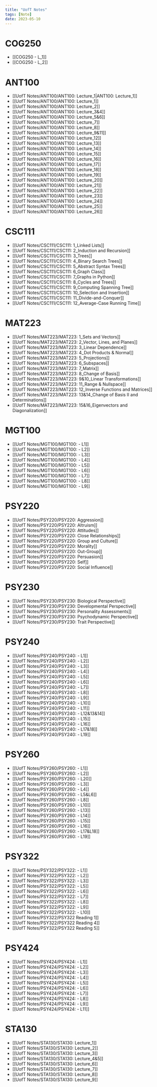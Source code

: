 ```yaml
---
title: "UofT Notes"
tags: [Note]
date: 2023-05-10
---
```


# COG250

- [[COG250 - L_1]]
- [[COG250 - L_2]]

# ANT100

- [[UofT Notes/ANT100/ANT100: Lecture_1|ANT100: Lecture_1]]
- [[UofT Notes/ANT100/ANT100: Lecture_1]]
- [[UofT Notes/ANT100/ANT100: Lecture_2]]
- [[UofT Notes/ANT100/ANT100: Lecture_3&4]]
- [[UofT Notes/ANT100/ANT100: Lecture_5&6]]
- [[UofT Notes/ANT100/ANT100: Lecture_7]]
- [[UofT Notes/ANT100/ANT100: Lecture_8]]
- [[UofT Notes/ANT100/ANT100: Lecture_9&11]]
- [[UofT Notes/ANT100/ANT100: Lecture_12]]
- [[UofT Notes/ANT100/ANT100: Lecture_13]]
- [[UofT Notes/ANT100/ANT100: Lecture_14]]
- [[UofT Notes/ANT100/ANT100: Lecture_15]]
- [[UofT Notes/ANT100/ANT100: Lecture_16]]
- [[UofT Notes/ANT100/ANT100: Lecture_17]]
- [[UofT Notes/ANT100/ANT100: Lecture_18]]
- [[UofT Notes/ANT100/ANT100: Lecture_19]]
- [[UofT Notes/ANT100/ANT100: Lecture_20]]
- [[UofT Notes/ANT100/ANT100: Lecture_21]]
- [[UofT Notes/ANT100/ANT100: Lecture_22]]
- [[UofT Notes/ANT100/ANT100: Lecture_23]]
- [[UofT Notes/ANT100/ANT100: Lecture_24]]
- [[UofT Notes/ANT100/ANT100: Lecture_25]]
- [[UofT Notes/ANT100/ANT100: Lecture_26]]

# CSC111

- [[UofT Notes/CSC111/CSC111: 1_Linked Lists]]
- [[UofT Notes/CSC111/CSC111: 2_Induction and Recursion]]
- [[UofT Notes/CSC111/CSC111: 3_Trees]]
- [[UofT Notes/CSC111/CSC111: 4_Binary Search Trees]]
- [[UofT Notes/CSC111/CSC111: 5_Abstract Syntax Trees]]
- [[UofT Notes/CSC111/CSC111: 6_Graph Class]]
- [[UofT Notes/CSC111/CSC111: 7_Graphs in Python]]
- [[UofT Notes/CSC111/CSC111: 8_Cycles and Trees]]
- [[UofT Notes/CSC111/CSC111: 9_Computing Spanning Tree]]
- [[UofT Notes/CSC111/CSC111: 10_Selection and Insertion]]
- [[UofT Notes/CSC111/CSC111: 11_Divide-and-Conquer]]
- [[UofT Notes/CSC111/CSC111: 12_Average-Case Running Time]]

# MAT223

- [[UofT Notes/MAT223/MAT223: 1_Sets and Vectors]]
- [[UofT Notes/MAT223/MAT223: 2_Vector, Lines, and Planes]]
- [[UofT Notes/MAT223/MAT223: 3_Linear Dependence]]
- [[UofT Notes/MAT223/MAT223: 4_Dot Products & Normal]]
- [[UofT Notes/MAT223/MAT223: 5_Projections]]
- [[UofT Notes/MAT223/MAT223: 6_Subspaces]]
- [[UofT Notes/MAT223/MAT223: 7_Matrix]]
- [[UofT Notes/MAT223/MAT223: 8_Change of Basis]]
- [[UofT Notes/MAT223/MAT223: 9&10_Linear Transformations]]
- [[UofT Notes/MAT223/MAT223: 11_Range & Nullspace]]
- [[UofT Notes/MAT223/MAT223: 12_Inverse Functions and Matrices]]
- [[UofT Notes/MAT223/MAT223: 13&14_Change of Basis II and Determinations]]
- [[UofT Notes/MAT223/MAT223: 15&16_Eigenvectors and Diagonalization]]

# MGT100

- [[UofT Notes/MGT100/MGT100: - L1]]
- [[UofT Notes/MGT100/MGT100: - L2]]
- [[UofT Notes/MGT100/MGT100: - L3]]
- [[UofT Notes/MGT100/MGT100: - L4]]
- [[UofT Notes/MGT100/MGT100: - L5]]
- [[UofT Notes/MGT100/MGT100: - L6]]
- [[UofT Notes/MGT100/MGT100: - L7]]
- [[UofT Notes/MGT100/MGT100: - L8]]
- [[UofT Notes/MGT100/MGT100: - L9]]

# PSY220

- [[UofT Notes/PSY220/PSY220: Aggression]]
- [[UofT Notes/PSY220/PSY220: Altruism]]
- [[UofT Notes/PSY220/PSY220: Attitudes]]
- [[UofT Notes/PSY220/PSY220: Close Relationships]]
- [[UofT Notes/PSY220/PSY220: Group and Culture]]
- [[UofT Notes/PSY220/PSY220: Morality]]
- [[UofT Notes/PSY220/PSY220: Out-Group]]
- [[UofT Notes/PSY220/PSY220: Persuasion]]
- [[UofT Notes/PSY220/PSY220: Self]]
- [[UofT Notes/PSY220/PSY220: Social Influence]]

# PSY230

- [[UofT Notes/PSY230/PSY230: Biological Perspective]]
- [[UofT Notes/PSY230/PSY230: Developmental Perspective]]
- [[UofT Notes/PSY230/PSY230: Personality Assessments]]
- [[UofT Notes/PSY230/PSY230: Psychodynamic Perspective]]
- [[UofT Notes/PSY230/PSY230: Trait Perspective]]

# PSY240

- [[UofT Notes/PSY240/PSY240: - L1]]
- [[UofT Notes/PSY240/PSY240: - L2]]
- [[UofT Notes/PSY240/PSY240: - L3]]
- [[UofT Notes/PSY240/PSY240: - L4]]
- [[UofT Notes/PSY240/PSY240: - L5]]
- [[UofT Notes/PSY240/PSY240: - L6]]
- [[UofT Notes/PSY240/PSY240: - L7]]
- [[UofT Notes/PSY240/PSY240: - L8]]
- [[UofT Notes/PSY240/PSY240: - L9]]
- [[UofT Notes/PSY240/PSY240: - L10]]
- [[UofT Notes/PSY240/PSY240: - L11]]
- [[UofT Notes/PSY240/PSY240: - L12&13&14]]
- [[UofT Notes/PSY240/PSY240: - L15]]
- [[UofT Notes/PSY240/PSY240: - L16]]
- [[UofT Notes/PSY240/PSY240: - L17&18]]
- [[UofT Notes/PSY240/PSY240: - L19]]

# PSY260

- [[UofT Notes/PSY260/PSY260: - L1]]
- [[UofT Notes/PSY260/PSY260: - L2]]
- [[UofT Notes/PSY260/PSY260: - L20]]
- [[UofT Notes/PSY260/PSY260: - L3]]
- [[UofT Notes/PSY260/PSY260: - L4]]
- [[UofT Notes/PSY260/PSY260: - L5&L6]]
- [[UofT Notes/PSY260/PSY260: - L8]]
- [[UofT Notes/PSY260/PSY260: - L10]]
- [[UofT Notes/PSY260/PSY260: - L13]]
- [[UofT Notes/PSY260/PSY260: - L14]]
- [[UofT Notes/PSY260/PSY260: - L15]]
- [[UofT Notes/PSY260/PSY260: - L16]]
- [[UofT Notes/PSY260/PSY260: - L17&L18]]
- [[UofT Notes/PSY260/PSY260: - L19]]

# PSY322

- [[UofT Notes/PSY322/PSY322: - L1]]
- [[UofT Notes/PSY322/PSY322: - L2]]
- [[UofT Notes/PSY322/PSY322: - L3]]
- [[UofT Notes/PSY322/PSY322: - L5]]
- [[UofT Notes/PSY322/PSY322: - L6]]
- [[UofT Notes/PSY322/PSY322: - L7]]
- [[UofT Notes/PSY322/PSY322: - L8]]
- [[UofT Notes/PSY322/PSY322: - L9]]
- [[UofT Notes/PSY322/PSY322: - L10]]
- [[UofT Notes/PSY322/PSY322 Reading 1]]
- [[UofT Notes/PSY322/PSY322 Reading 4]]
- [[UofT Notes/PSY322/PSY322 Reading 5]]

# PSY424

- [[UofT Notes/PSY424/PSY424: - L1]]
- [[UofT Notes/PSY424/PSY424: - L2]]
- [[UofT Notes/PSY424/PSY424: - L3]]
- [[UofT Notes/PSY424/PSY424: - L4]]
- [[UofT Notes/PSY424/PSY424: - L5]]
- [[UofT Notes/PSY424/PSY424: - L6]]
- [[UofT Notes/PSY424/PSY424: - L7]]
- [[UofT Notes/PSY424/PSY424: - L8]]
- [[UofT Notes/PSY424/PSY424: - L9]]
- [[UofT Notes/PSY424/PSY424: - L11]]

# STA130

- [[UofT Notes/STA130/STA130: Lecture_1]]
- [[UofT Notes/STA130/STA130: Lecture_2]]
- [[UofT Notes/STA130/STA130: Lecture_3]]
- [[UofT Notes/STA130/STA130: Lecture_4&5]]
- [[UofT Notes/STA130/STA130: Lecture_6]]
- [[UofT Notes/STA130/STA130: Lecture_7]]
- [[UofT Notes/STA130/STA130: Lecture_8]]
- [[UofT Notes/STA130/STA130: Lecture_9]]
